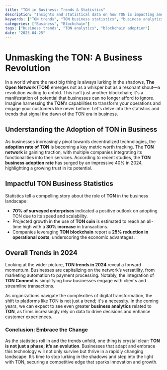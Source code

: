 ```yaml
---
title: "TON in Business: Trends & Statistics"
description: "Insights and statistical data on how TON is impacting and shaping global business trends."
keywords: ["TON trends", "TON business statistics", "business analytics TON"]
categories: ["Business", "Blockchain"]
tags: ["business trends", "TON analytics", "blockchain adoption"]
date: "2025-04-25"
---
```


# Unmasking the TON: A Business Revolution

In a world where the next big thing is always lurking in the shadows, **The Open Network (TON)** emerges not as a whisper but as a resonant shout—a revolution waiting to unfold. This isn't just another blockchain; it's a manifestation of potential that businesses can no longer afford to ignore. Imagine harnessing the **TON**'s capabilities to transform your operations and engage your customers like never before. Let's delve into the statistics and trends that signal the dawn of the TON era in business.

## Understanding the Adoption of TON in Business

As businesses increasingly pivot towards decentralized technologies, the **adoption rate of TON** is becoming a key metric worth tracking. The **TON network** is gaining traction, with multiple companies integrating its functionalities into their services. According to recent studies, the **TON business adoption rate** has surged by an impressive 40% in 2024, highlighting a growing trust in its potential.

## Impactful TON Business Statistics

Statistics tell a compelling story about the role of **TON** in the business landscape:

- **70% of surveyed enterprises** indicated a positive outlook on adopting TON due to its speed and scalability.
- Projected growth in the use of **TON coin** is estimated to reach an all-time high with a **30% increase** in transactions.
- Companies leveraging **TON blockchain** report a **25% reduction in operational costs**, underscoring the economic advantages.

## Overall Trends in 2024

Looking at the wider picture, **TON trends in 2024** reveal a forward momentum. Businesses are capitalizing on the network’s versatility, from marketing automation to payment processing. Notably, the integration of **TON Connect** is simplifying how businesses engage with clients and streamline transactions.

As organizations navigate the complexities of digital transformation, the shift to platforms like TON is not just a trend; it's a necessity. In the coming years, we can expect to see even greater **business analytics** related to **TON**, as firms increasingly rely on data to drive decisions and enhance customer experiences.

### Conclusion: Embrace the Change

As the statistics roll in and the trends unfold, one thing is crystal clear: **TON is not just a phase; it’s an evolution**. Businesses that adapt and embrace this technology will not only survive but thrive in a rapidly changing landscape. It’s time to stop lurking in the shadows and step into the light with TON, securing a competitive edge that sparks innovation and growth.